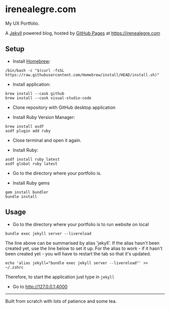# irenealegre.com

My UX Portfolio.

A [Jekyll][1] powered blog, hosted by [GitHub Pages][2] at https://irenealegre.com


## Setup

- Install [Homebrew][3]:

```
/bin/bash -c "$(curl -fsSL https://raw.githubusercontent.com/Homebrew/install/HEAD/install.sh)"
```

- Install application:

```
brew install --cask github
brew install --cask visual-studio-code
```

- Clone repository with GitHub desktop application

- Install Ruby Version Manager:

```
brew install asdf
asdf plugin add ruby
```

- Close terminal and open it again.

- Install Ruby:

```
asdf install ruby latest
asdf global ruby latest
```

- Go to the directory where your portfolio is.

- Install Ruby gems

```
gem install bundler
bundle install
```

## Usage

- Go to the directory where your portfolio is to run website on local

```
bundle exec jekyll server --livereload
```

The line above can be summarised by alias 'jekyll'. If the alias hasn't been created yet, use the line below to set it up. For the alias to work - if it hasn't been created yet - you will have to restart the tab so that it's updated.
```
echo 'alias jekyll="bundle exec jekyll server --livereload"' >> ~/.zshrc
```

Therefore, to start the application just type in `jekyll`

- Go to http://127.0.0.1:4000

---

Built from scratch with lots of patience and some tea.


[1]: http://jekyllrb.com/
[2]: https://pages.github.com/
[3]: https://brew.sh/
